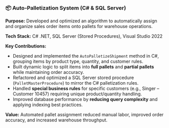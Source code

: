 ### 📦 Auto-Palletization System (C# & SQL Server)
**Purpose:** Developed and optimized an algorithm to automatically assign and organize sales order items onto pallets for warehouse operations.  

**Tech Stack:** C# .NET, SQL Server (Stored Procedures), Visual Studio 2022  

**Key Contributions:**
- Designed and implemented the `AutoPalletizeShipment` method in C#, grouping items by product type, quantity, and customer rules.  
- Built dynamic logic to split items into **full pallets** and **partial pallets** while maintaining order accuracy.  
- Refactored and optimized a SQL Server stored procedure (`PalletMasterProcedure`) to mirror the C# palletization rules.  
- Handled **special business rules** for specific customers (e.g., Singer – Customer 10457) requiring unique product/quantity handling.  
- Improved database performance by **reducing query complexity** and applying indexing best practices.  

**Value:** Automated pallet assignment reduced manual labor, improved order accuracy, and increased warehouse throughput.  
